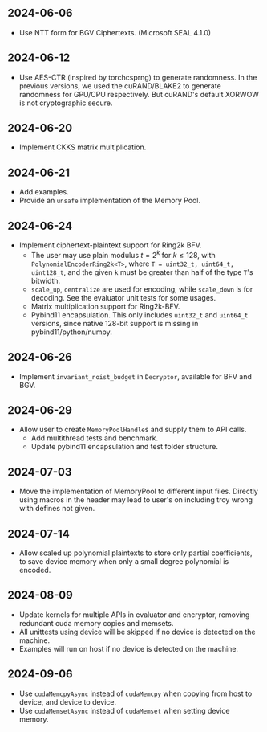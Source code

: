## 2024-06-06

- Use NTT form for BGV Ciphertexts. (Microsoft SEAL 4.1.0)

## 2024-06-12

- Use AES-CTR (inspired by torchcsprng) to generate randomness. In the previous versions, we used the cuRAND/BLAKE2 to generate randomness for GPU/CPU respectively. But cuRAND's default XORWOW is not cryptographic secure.

## 2024-06-20

- Implement CKKS matrix multiplication.

## 2024-06-21

- Add examples.
- Provide an `unsafe` implementation of the Memory Pool.

## 2024-06-24

- Implement ciphertext-plaintext support for Ring2k BFV.
    - The user may use plain modulus $t = 2^k$ for $k \leq 128$, with `PolynomialEncoderRing2k<T>`, where `T = uint32_t, uint64_t, uint128_t`, and the given `k` must be greater than half of the type `T`'s bitwidth.
    - `scale_up`, `centralize` are used for encoding, while `scale_down` is for decoding. See the evaluator unit tests for some usages.
    - Matrix multiplication support for Ring2k-BFV.
    - Pybind11 encapsulation. This only includes `uint32_t` and `uint64_t` versions, since native 128-bit support is missing in pybind11/python/numpy.

## 2024-06-26

- Implement `invariant_noist_budget` in `Decryptor`, available for BFV and BGV.

## 2024-06-29

- Allow user to create `MemoryPoolHandle`s and supply them to API calls.
    - Add multithread tests and benchmark.
    - Update pybind11 encapsulation and test folder structure.

## 2024-07-03

- Move the implementation of MemoryPool to different input files. Directly using macros in the header may lead to user's on including troy wrong with defines not given.

## 2024-07-14

- Allow scaled up polynomial plaintexts to store only partial coefficients, to save device memory when only a small degree polynomial is encoded.

## 2024-08-09

- Update kernels for multiple APIs in evaluator and encryptor, removing redundant cuda memory copies and memsets.
- All unittests using device will be skipped if no device is detected on the machine.
- Examples will run on host if no device is detected on the machine.

## 2024-09-06

- Use `cudaMemcpyAsync` instead of `cudaMemcpy` when copying from host to device, and device to device.
- Use `cudaMemsetAsync` instead of `cudaMemset` when setting device memory.
